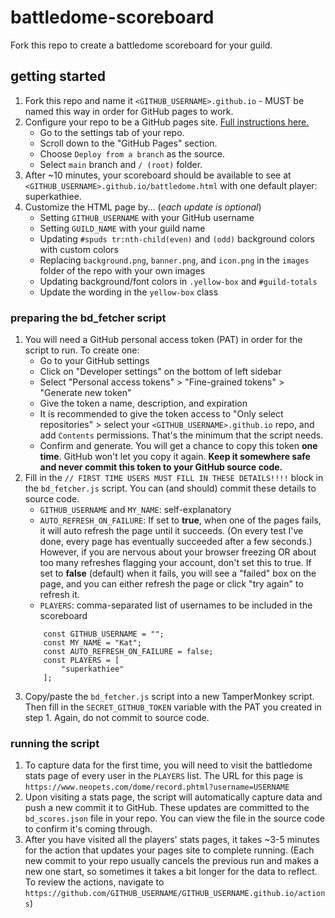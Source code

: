 # battledome-scoreboard
Fork this repo to create a battledome scoreboard for your guild.

## getting started 
1. Fork this repo and name it `<GITHUB_USERNAME>.github.io` - MUST be named this way in order for GitHub pages to work.
2. Configure your repo to be a GitHub pages site. [Full instructions here.](https://docs.github.com/en/pages/getting-started-with-github-pages/configuring-a-publishing-source-for-your-github-pages-site)
   - Go to the settings tab of your repo.
   - Scroll down to the "GitHub Pages" section.
   - Choose `Deploy from a branch` as the source.
   - Select `main` branch and `/ (root)` folder.
3. After ~10 minutes, your scoreboard should be available to see at `<GITHUB_USERNAME>.github.io/battledome.html` with one default player: superkathiee.
4. Customize the HTML page by... (_each update is optional_)
   - Setting `GITHUB_USERNAME` with your GitHub username
   - Setting `GUILD_NAME` with your guild name
   - Updating `#spuds tr:nth-child(even)` and `(odd)` background colors with custom colors
   - Replacing `background.png`, `banner.png`, and `icon.png` in the `images` folder of the repo with your own images
   - Updating background/font colors in `.yellow-box` and `#guild-totals`
   - Update the wording in the `yellow-box` class

### preparing the bd_fetcher script
1. You will need a GitHub personal access token (PAT) in order for the script to run. To create one:
   - Go to your GitHub settings
   - Click on "Developer settings" on the bottom of left sidebar
   - Select "Personal access tokens" > "Fine-grained tokens" > "Generate new token"
   - Give the token a name, description, and expiration
   - It is recommended to give the token access to "Only select repositories" > select your `<GITHUB_USERNAME>.github.io` repo, and add `Contents` permissions. That's the minimum that the script needs.
   - Confirm and generate. You will get a chance to copy this token **one time**. GitHub won't let you copy it again. **Keep it somewhere safe and never commit this token to your GitHub source code.**
2. Fill in the `// FIRST TIME USERS MUST FILL IN THESE DETAILS!!!!` block in the `bd_fetcher.js` script. You can (and should) commit these details to source code.
   - `GITHUB_USERNAME` and `MY_NAME`: self-explanatory
   - `AUTO_REFRESH_ON_FAILURE`: If set to **true**, when one of the pages fails, it will auto refresh the page until it succeeds. (On every test I've done, every page has eventually succeeded after a few seconds.) However, if you are nervous about your browser freezing OR about too many refreshes flagging your account, don't set this to true. If set to **false** (default) when it fails, you will see a "failed" box on the page, and you can either refresh the page or click "try again" to refresh it.
   - `PLAYERS`: comma-separated list of usernames to be included in the scoreboard
    ```
        const GITHUB_USERNAME = "";
        const MY_NAME = "Kat";
        const AUTO_REFRESH_ON_FAILURE = false;
        const PLAYERS = [
            "superkathiee"
        ];
    ```
3. Copy/paste the `bd_fetcher.js` script into a new TamperMonkey script. Then fill in the `SECRET_GITHUB_TOKEN` variable with the PAT you created in step 1. Again, do not commit to source code.

### running the script
1. To capture data for the first time, you will need to visit the battledome stats page of every user in the `PLAYERS` list. The URL for this page is `https://www.neopets.com/dome/record.phtml?username=USERNAME`
2. Upon visiting a stats page, the script will automatically capture data and push a new commit it to GitHub. These updates are committed to the `bd_scores.json` file in your repo. You can view the file in the source code to confirm it's coming through.
3. After you have visited all the players' stats pages, it takes ~3-5 minutes for the action that updates your pages site to complete running. (Each new commit to your repo usually cancels the previous run and makes a new one start, so sometimes it takes a bit longer for the data to reflect. To review the actions, navigate to `https://github.com/GITHUB_USERNAME/GITHUB_USERNAME.github.io/actions`)